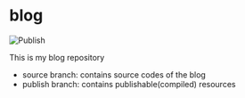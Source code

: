 # blog

![Publish](https://github.com/Cj-bc/blog/workflows/Publish/badge.svg)

This is my blog repository

- source branch: contains source codes of the blog
- publish branch: contains publishable(compiled) resources

